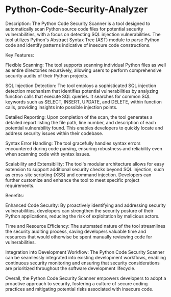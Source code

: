 # Python-Code-Security-Analyzer
Description:
The Python Code Security Scanner is a tool designed to automatically scan Python source code files for potential security vulnerabilities, with a focus on detecting SQL injection vulnerabilities. The tool utilizes Python's Abstract Syntax Tree (AST) module to parse Python code and identify patterns indicative of insecure code constructions.

Key Features:

Flexible Scanning: The tool supports scanning individual Python files as well as entire directories recursively, allowing users to perform comprehensive security audits of their Python projects.

SQL Injection Detection: The tool employs a sophisticated SQL injection detection mechanism that identifies potential vulnerabilities by analyzing function calls that execute SQL queries. It searches for common SQL keywords such as SELECT, INSERT, UPDATE, and DELETE, within function calls, providing insights into possible injection points.

Detailed Reporting: Upon completion of the scan, the tool generates a detailed report listing the file path, line number, and description of each potential vulnerability found. This enables developers to quickly locate and address security issues within their codebase.

Syntax Error Handling: The tool gracefully handles syntax errors encountered during code parsing, ensuring robustness and reliability even when scanning code with syntax issues.

Scalability and Extensibility: The tool's modular architecture allows for easy extension to support additional security checks beyond SQL injection, such as cross-site scripting (XSS) and command injection. Developers can further customize and enhance the tool to meet specific project requirements.

Benefits:

Enhanced Code Security: By proactively identifying and addressing security vulnerabilities, developers can strengthen the security posture of their Python applications, reducing the risk of exploitation by malicious actors.

Time and Resource Efficiency: The automated nature of the tool streamlines the security auditing process, saving developers valuable time and resources that would otherwise be spent manually reviewing code for vulnerabilities.

Integration into Development Workflow: The Python Code Security Scanner can be seamlessly integrated into existing development workflows, enabling continuous security monitoring and ensuring that security considerations are prioritized throughout the software development lifecycle.

Overall, the Python Code Security Scanner empowers developers to adopt a proactive approach to security, fostering a culture of secure coding practices and mitigating potential risks associated with insecure code.





